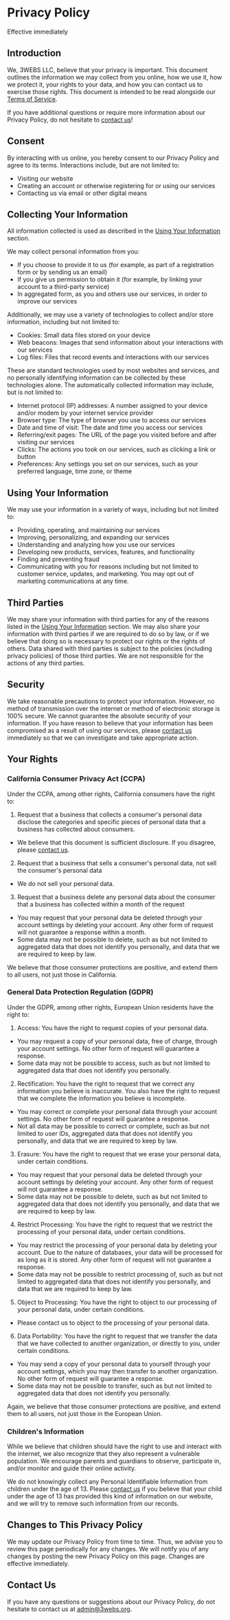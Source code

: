 # Privacy Policy

Effective immediately

## Introduction

We, 3WEBS LLC, believe that your privacy is important. This document outlines the information we may collect from you online, how we use it, how we protect it, your rights to your data, and how you can contact us to exercise those rights. This document is intended to be read alongside our [Terms of Service](./terms.md).

If you have additional questions or require more information about our Privacy Policy, do not hesitate to [contact us](#contact-us)!

## Consent

By interacting with us online, you hereby consent to our Privacy Policy and agree to its terms. Interactions include, but are not limited to:

- Visiting our website
- Creating an account or otherwise registering for or using our services
- Contacting us via email or other digital means

## Collecting Your Information

All information collected is used as described in the [Using Your Information](#using-your-information) section.

We may collect personal information from you:

- If you choose to provide it to us (for example, as part of a registration form or by sending us an email)
- If you give us permission to obtain it (for example, by linking your account to a third-party service)
- In aggregated form, as you and others use our services, in order to improve our services

Additionally, we may use a variety of technologies to collect and/or store information, including but not limited to:

- Cookies: Small data files stored on your device
- Web beacons: Images that send information about your interactions with our services
- Log files: Files that record events and interactions with our services

These are standard technologies used by most websites and services, and no personally identifying information can be collected by these technologies alone. The automatically collected information may include, but is not limited to:

- Internet protocol (IP) addresses: A number assigned to your device and/or modem by your internet service provider
- Browser type: The type of browser you use to access our services
- Date and time of visit: The date and time you access our services
- Referring/exit pages: The URL of the page you visited before and after visiting our services
- Clicks: The actions you took on our services, such as clicking a link or button
- Preferences: Any settings you set on our services, such as your preferred language, time zone, or theme

## Using Your Information

We may use your information in a variety of ways, including but not limited to:

- Providing, operating, and maintaining our services
- Improving, personalizing, and expanding our services
- Understanding and analyzing how you use our services
- Developing new products, services, features, and functionality
- Finding and preventing fraud
- Communicating with you for reasons including but not limited to customer service, updates, and marketing. You may opt out of marketing communications at any time.

## Third Parties

We may share your information with third parties for any of the reasons listed in the [Using Your Information](#using-your-information) section. We may also share your information with third parties if we are required to do so by law, or if we believe that doing so is necessary to protect our rights or the rights of others. Data shared with third parties is subject to the policies (including privacy policies) of those third parties. We are not responsible for the actions of any third parties.

## Security

We take reasonable precautions to protect your information. However, no method of transmission over the internet or method of electronic storage is 100% secure. We cannot guarantee the absolute security of your information. If you have reason to believe that your information has been compromised as a result of using our services, please [contact us](#contact-us) immediately so that we can investigate and take appropriate action.

## Your Rights

### California Consumer Privacy Act (CCPA)


Under the CCPA, among other rights, California consumers have the right to:

1. Request that a business that collects a consumer's personal data disclose the categories and specific pieces of personal data that a business has collected about consumers.
  - We believe that this document is sufficient disclosure. If you disagree, please [contact us](#contact-us).
2. Request that a business that sells a consumer's personal data, not sell the consumer's personal data
  - We do not sell your personal data.
3. Request that a business delete any personal data about the consumer that a business has collected within a month of the request
  - You may request that your personal data be deleted through your account settings by deleting your account. Any other form of request will not guarantee a response within a month.
  - Some data may not be possible to delete, such as but not limited to aggregated data that does not identify you personally, and data that we are required to keep by law.

We believe that those consumer protections are positive, and extend them to all users, not just those in California.

### General Data Protection Regulation (GDPR)

Under the GDPR, among other rights, European Union residents have the right to:

1. Access: You have the right to request copies of your personal data.
  - You may request a copy of your personal data, free of charge, through your account settings. No other form of request will guarantee a response.
  - Some data may not be possible to access, such as but not limited to aggregated data that does not identify you personally.
2. Rectification: You have the right to request that we correct any information you believe is inaccurate. You also have the right to request that we complete the information you believe is incomplete.
  - You may correct or complete your personal data through your account settings. No other form of request will guarantee a response.
  - Not all data may be possible to correct or complete, such as but not limited to user IDs, aggregated data that does not identify you personally, and data that we are required to keep by law.
3. Erasure: You have the right to request that we erase your personal data, under certain conditions.
  - You may request that your personal data be deleted through your account settings by deleting your account. Any other form of request will not guarantee a response.
  - Some data may not be possible to delete, such as but not limited to aggregated data that does not identify you personally, and data that we are required to keep by law.
4. Restrict Processing: You have the right to request that we restrict the processing of your personal data, under certain conditions.
  - You may restrict the processing of your personal data by deleting your account. Due to the nature of databases, your data will be processed for as long as it is stored. Any other form of request will not guarantee a response.
  - Some data may not be possible to restrict processing of, such as but not limited to aggregated data that does not identify you personally, and data that we are required to keep by law.
5. Object to Processing: You have the right to object to our processing of your personal data, under certain conditions.
  - Please contact us to object to the processing of your personal data.
6. Data Portability: You have the right to request that we transfer the data that we have collected to another organization, or directly to you, under certain conditions.
  - You may send a copy of your personal data to yourself through your account settings, which you may then transfer to another organization. No other form of request will guarantee a response.
  - Some data may not be possible to transfer, such as but not limited to aggregated data that does not identify you personally.

Again, we believe that those consumer protections are positive, and extend them to all users, not just those in the European Union.

### Children's Information

While we believe that children should have the right to use and interact with the internet, we also recognize that they also represent a vulnerable population. We encourage parents and guardians to observe, participate in, and/or monitor and guide their online activity.

We do not knowingly collect any Personal Identifiable Information from children under the age of 13. Please [contact us](#contact-us) if you believe that your child under the age of 13 has provided this kind of information on our website, and we will try to remove such information from our records.

## Changes to This Privacy Policy

We may update our Privacy Policy from time to time. Thus, we advise you to review this page periodically for any changes. We will notify you of any changes by posting the new Privacy Policy on this page. Changes are effective immediately.

## Contact Us

If you have any questions or suggestions about our Privacy Policy, do not hesitate to contact us at [admin@3webs.org](mailto:admin@3webs.org).
